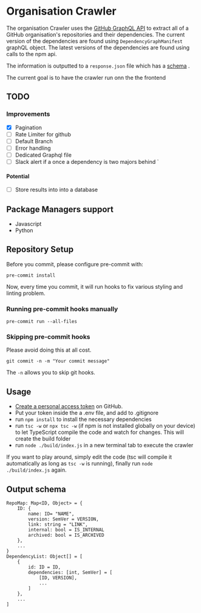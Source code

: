# Organisation Crawler

The organisation Crawler uses the [GitHub GraphQL API](https://docs.github.com/en/graphql) to extract all of a GitHub organisation's repositories and their dependencies. The current version of the dependencies are found using `DependencyGraphManifest` graphQL object. The latest versions of the dependencies are found using calls to the npm api.

The information is outputted to a `response.json` file which has a [schema](#output-schema) .

The current goal is to have the crawler run onn the the frontend

## TODO
### Improvements
- [x] Pagination
- [ ] Rate Limiter for github
- [ ] Default Branch
- [ ] Error handling
- [ ] Dedicated Graphql file
- [ ] Slack alert if a once a dependency is two majors behind
`
#### Potential
- [ ] Store results into into a database

## Package Managers support

* Javascript
* Python

## Repository Setup

Before you commit, please configure pre-commit with:

`pre-commit install`

Now, every time you commit, it will run hooks to fix various styling and linting problem.

### Running pre-commit hooks manually

`pre-commit run --all-files`

### Skipping pre-commit hooks

Please avoid doing this at all cost.

`git commit -n -m "Your commit message"`

The `-n` allows you to skip git hooks.

## Usage

- [Create a personal access token](https://docs.github.com/en/authentication/keeping-your-account-and-data-secure/creating-a-personal-access-token) on GitHub.
- Put your token inside the a .env file,  and add to .gitignore
- run `npm install` to install the necessary dependencies
- run `tsc -w` or `npx tsc -w` (if npm is not installed globally on your device) to let TypeScript compile the code and watch for changes. This will create the build folder
- run `node ./build/index.js` in a new terminal tab to execute the crawler

If you want to play around, simply edit the code (tsc will compile it automatically as long as `tsc -w` is running), finally run `node ./build/index.js` again.


## Output schema

```
RepoMap: Map<ID, Object> = {
    ID: {
        name: ID= "NAME",
        version: SemVer = VERSION,
        link: string = "LINK",
        internal: bool = IS_INTERNAL
        archived: bool = IS_ARCHIVED
    },
    ...
}
DependencyList: Object[] = [
    {
        id: ID = ID,
        dependencies: [int, SemVer] = [
            [ID, VERSION],
            ...
        ]
    },
    ...
]

```

